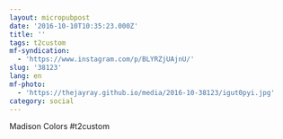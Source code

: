 ```yaml
---
layout: micropubpost
date: '2016-10-10T10:35:23.000Z'
title: ''
tags: t2custom
mf-syndication:
  - 'https://www.instagram.com/p/BLYRZjUAjnU/'
slug: '38123'
lang: en
mf-photo:
  - 'https://thejayray.github.io/media/2016-10-38123/igut0pyi.jpg'
category: social
---
```

Madison Colors #t2custom
